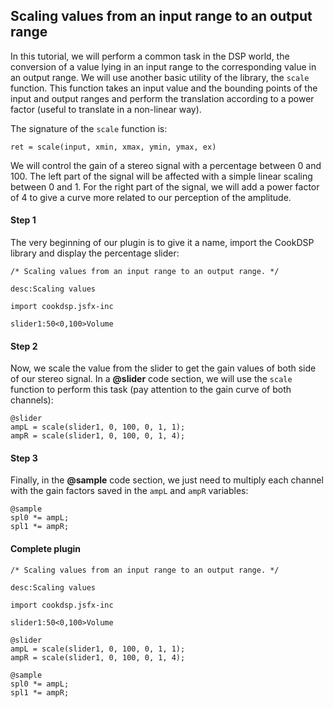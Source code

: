 Scaling values from an input range to an output range
-----------------------------------------------------

In this tutorial, we will perform a common task in the DSP world, the 
conversion of a value lying in an input range to the corresponding value in 
an output range. We will use another basic utility of the library, the `scale` 
function. This function takes an input value and the bounding points of the 
input and output ranges and perform the translation according to a power
factor (useful to translate in a non-linear way).

The signature of the `scale` function is:
    
    ret = scale(input, xmin, xmax, ymin, ymax, ex)

We will control the gain of a stereo signal with a percentage between 0 and 
100. The left part of the signal will be affected with a simple linear scaling 
between 0 and 1. For the right part of the signal, we will add a power factor 
of 4 to give a curve more related to our perception of the amplitude.

#### Step 1 ####

The very beginning of our plugin is to give it a name, import the CookDSP 
library and display the percentage slider:

    /* Scaling values from an input range to an output range. */

    desc:Scaling values

    import cookdsp.jsfx-inc

    slider1:50<0,100>Volume

#### Step 2 ####

Now, we scale the value from the slider to get the gain values of both side
of our stereo signal. In a **@slider** code section, we will use the `scale` 
function to perform this task (pay attention to the gain curve of both 
channels):

    @slider
    ampL = scale(slider1, 0, 100, 0, 1, 1);
    ampR = scale(slider1, 0, 100, 0, 1, 4);

#### Step 3 ####

Finally, in the **@sample** code section, we just need to multiply each channel 
with the gain factors saved in the `ampL` and `ampR` variables:

    @sample
    spl0 *= ampL;
    spl1 *= ampR;

#### Complete plugin ####

    /* Scaling values from an input range to an output range. */

    desc:Scaling values

    import cookdsp.jsfx-inc

    slider1:50<0,100>Volume
     
    @slider
    ampL = scale(slider1, 0, 100, 0, 1, 1);
    ampR = scale(slider1, 0, 100, 0, 1, 4);

    @sample
    spl0 *= ampL;
    spl1 *= ampR;
